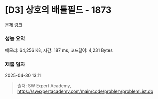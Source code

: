 # [D3] 상호의 배틀필드 - 1873 

[문제 링크](https://swexpertacademy.com/main/code/problem/problemDetail.do?contestProbId=AV5LyE7KD2ADFAXc) 

### 성능 요약

메모리: 64,256 KB, 시간: 187 ms, 코드길이: 4,231 Bytes

### 제출 일자

2025-04-30 13:11



> 출처: SW Expert Academy, https://swexpertacademy.com/main/code/problem/problemList.do